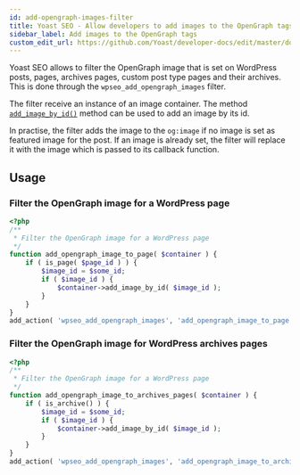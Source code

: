 ```yaml
---
id: add-opengraph-images-filter
title: Yoast SEO - Allow developers to add images to the OpenGraph tags
sidebar_label: Add images to the OpenGraph tags
custom_edit_url: https://github.com/Yoast/developer-docs/edit/master/docs/customization/yoast-seo/filters/add-opengraph-images-filter.md
---
```

Yoast SEO allows to filter the OpenGraph image that is set on WordPress posts, pages, archives pages, custom post type pages and their archives. This is done through the `wpseo_add_opengraph_images` filter. 

The filter receive an instance of an image container. The method [`add_image_by_id()`](https://github.com/Yoast/wordpress-seo/blob/5044f65f9801a7ef55b5ccec9738e086ca53f8cb/src/values/images.php#L56-L68) method can be used to add an image by its id.

In practise, the filter adds the image to the `og:image` if no image is set as featured image for the post. If an image is already set, the filter will replace it with the image which is passed to its callback function.



## Usage

### Filter the OpenGraph image for a WordPress page
```php
<?php
/**
 * Filter the OpenGraph image for a WordPress page
 */
function add_opengraph_image_to_page( $container ) {
	if ( is_page( $page_id ) ) {
		$image_id = $some_id;
		if ( $image_id ) {
            $container->add_image_by_id( $image_id );
		}
	}
}
add_action( 'wpseo_add_opengraph_images', 'add_opengraph_image_to_page', 29 );
```

### Filter the OpenGraph image for WordPress archives pages
```php
<?php
/**
 * Filter the OpenGraph image for a WordPress page
 */
function add_opengraph_image_to_archives_pages( $container ) {
	if ( is_archive() ) {
		$image_id = $some_id;
		if ( $image_id ) {
            $container->add_image_by_id( $image_id );
		}
	}
}
add_action( 'wpseo_add_opengraph_images', 'add_opengraph_image_to_archives_pages', 29 );
```